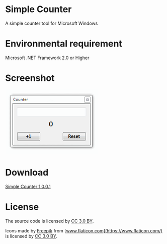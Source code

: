 # Simple Counter
A simple counter tool for Microsoft Windows

# Environmental requirement
Microsoft .NET Framework 2.0 or Higher 

# Screenshot
![Screenshot](https://github.com/chenshaoju/simple-counter/blob/master/screenshot.gif?raw=true)

# Download
[Simple Counter 1.0.0.1](https://github.com/chenshaoju/simple-counter/releases)

# License
The source code is licensed by [CC 3.0 BY](http://creativecommons.org/licenses/by/3.0/).

Icons made by [Freepik](https://www.flaticon.com/authors/freepik) from [www.flaticon.com](https://www.flaticon.com/) is licensed by [CC 3.0 BY](http://creativecommons.org/licenses/by/3.0/).
